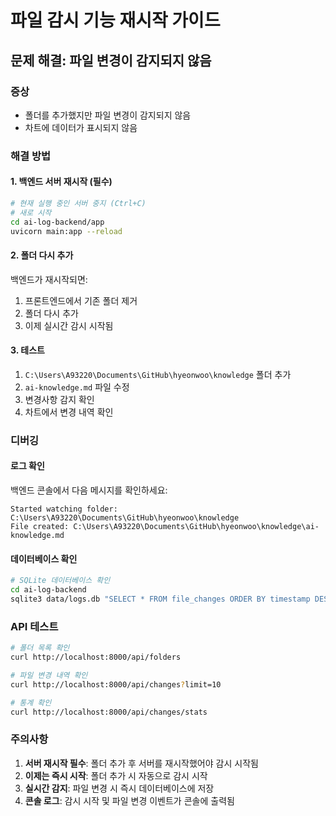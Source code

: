 # 파일 감시 기능 재시작 가이드

## 문제 해결: 파일 변경이 감지되지 않음

### 증상
- 폴더를 추가했지만 파일 변경이 감지되지 않음
- 차트에 데이터가 표시되지 않음

### 해결 방법

#### 1. 백엔드 서버 재시작 (필수)

```bash
# 현재 실행 중인 서버 중지 (Ctrl+C)
# 새로 시작
cd ai-log-backend/app
uvicorn main:app --reload
```

#### 2. 폴더 다시 추가

백엔드가 재시작되면:
1. 프론트엔드에서 기존 폴더 제거
2. 폴더 다시 추가
3. 이제 실시간 감시 시작됨

#### 3. 테스트

1. `C:\Users\A93220\Documents\GitHub\hyeonwoo\knowledge` 폴더 추가
2. `ai-knowledge.md` 파일 수정
3. 변경사항 감지 확인
4. 차트에서 변경 내역 확인

### 디버깅

#### 로그 확인
백엔드 콘솔에서 다음 메시지를 확인하세요:
```
Started watching folder: C:\Users\A93220\Documents\GitHub\hyeonwoo\knowledge
File created: C:\Users\A93220\Documents\GitHub\hyeonwoo\knowledge\ai-knowledge.md
```

#### 데이터베이스 확인
```bash
# SQLite 데이터베이스 확인
cd ai-log-backend
sqlite3 data/logs.db "SELECT * FROM file_changes ORDER BY timestamp DESC LIMIT 10;"
```

### API 테스트

```bash
# 폴더 목록 확인
curl http://localhost:8000/api/folders

# 파일 변경 내역 확인
curl http://localhost:8000/api/changes?limit=10

# 통계 확인
curl http://localhost:8000/api/changes/stats
```

### 주의사항

1. **서버 재시작 필수**: 폴더 추가 후 서버를 재시작했어야 감시 시작됨
2. **이제는 즉시 시작**: 폴더 추가 시 자동으로 감시 시작
3. **실시간 감지**: 파일 변경 시 즉시 데이터베이스에 저장
4. **콘솔 로그**: 감시 시작 및 파일 변경 이벤트가 콘솔에 출력됨

